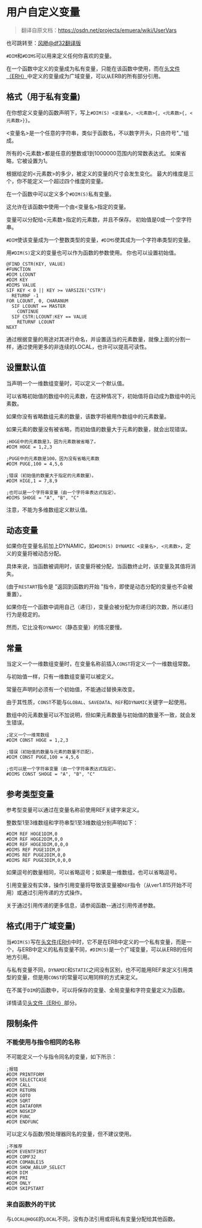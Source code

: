 # 用户自定义变量

> 翻译自原文档：https://osdn.net/projects/emuera/wiki/UserVars

也可跳转至：[风飏@df32翻译版](Custom_Variable-df32)

`#DIM`和`#DIMS`可以用来定义任何你喜欢的变量。

在一个函数中定义的变量成为私有变量，只能在该函数中使用，而在[头文件（ERH）]()中定义的变量成为广域变量，可以从ERB的所有部分引用。

## 格式（用于私有变量)

在你想定义变量的函数声明下，写上`#DIM(S) <变量名>, <元素数>{, <元素数>{, <元素数>}}`。

<变量名>是一个任意的字符串，类似于函数名，不以数字开头，只由符号"_"组成。

所有的<元素数>都是任意的整数或1到1000000范围内的常数表达式。 如果省略，它被设置为1。

根据给定的<元素数>的多少，被定义的变量的尺寸会发生变化。 最大的维度是三个，你不能定义一个超过四个维度的变量。

在一个函数中可以定义多个`#DIM(S)`私有变量。

这允许在该函数中使用一个由<变量名>指定的变量。

变量可以分配给<元素数>指定的元素数，并且不保存。 初始值是0或一个空字符串。

`#DIM`使该变量成为一个整数类型的变量，`#DIMS`使其成为一个字符串类型的变量。

用`#DIM(S)`定义的变量也可以作为函数的参数使用。 你也可以设置初始值。

```
@FIND_CSTR(KEY, VALUE)
#FUNCTION
#DIM LCOUNT
#DIM KEY
#DIMS VALUE
SIF KEY < 0 || KEY >= VARSIZE("CSTR")
  RETURNF -1
FOR LCOUNT, 0, CHARANUM
  SIF LCOUNT == MASTER
    CONTINUE
  SIF CSTR:LCOUNT:KEY == VALUE
    RETURNF LCOUNT
NEXT
```

通过根据变量的用途对其进行命名，并设置适当的元素数量，就像上面的分割一样，通过使用更多的非连续的LOCAL，也许可以提高可读性。

## 设置默认值

当声明一个一维数组变量时，可以定义一个默认值。

可以省略初始值的数组中的元素数，在这种情况下，初始值将自动成为数组中的元素数。

如果你没有省略数组元素的数量，该数字将被用作数组中的元素数量。

如果元素的数量没有被省略，而初始值的数量大于元素的数量，就会出现错误。

```
;HOGE中的元素数是3，因为元素数被省略了。
#DIM HOGE = 1,2,3

;PUGE中的元素数是100，因为没有省略元素数
#DIM PUGE,100 = 4,5,6

;错误（初始值的数量大于指定的元素数量）。
#DIM HIGE,1 = 7,8,9

;也可以是一个字符串变量（由一个字符串表达式指定）。
#DIMS SHOGE = "A", "B", "C"
```

注意，不能为多维数组定义默认值。

## 动态变量

如果你在变量名前加上DYNAMIC，如`#DIM(S) DYNAMIC <变量名>, <元素数>`，定义的变量将被动态分配。

具体来说，当函数被调用时，该变量将被分配，当函数终止时，该变量及其值将消失。

(由于`RESTART`指令是 "返回到函数的开始 "指令，即使是动态分配的变量也不会被重置）。

如果你在一个函数中调用自己（递归），变量会被分配为你递归的次数，所以递归行为是稳定的。

然而，它比没有`DYNAMIC`（静态变量）的情况要慢。

## 常量

当定义一个一维数组变量时，在变量名称前插入`CONST`将定义一个一维数组常数。

与初始值一样，只有一维数组变量可以被定义。

常量在声明时必须有一个初始值，不能通过替换来改变。

由于其性质，`CONST`不能与`GLOBAL`、`SAVEDATA`、`REF`和`DYNAMIC`关键字一起使用。

数组中的元素数量可以不加说明，但如果元素数量与初始值的数量不一致，就会发生错误。

```
;定义一个一维常数组
#DIM CONST HOGE = 1,2,3

;错误（初始值的数量与元素的数量不匹配）。
#DIM CONST PUGE,100 = 4,5,6

;也可以是一个字符串变量（由一个字符串表达式指定）。
#DIMS CONST SHOGE = "A", "B", "C"
```

## 参考类型变量

参考型变量可以通过在变量名称前使用REF关键字来定义。

整数型1至3维数组和字符串型1至3维数组分别声明如下：

```
#DIM REF HOGE1DIM,0
#DIM REF HOGE2DIM,0,0
#DIM REF HOGE3DIM,0,0,0
#DIMS REF PUGE1DIM,0
#DIMS REF PUGE2DIM,0,0
#DIMS REF PUGE3DIM,0,0,0
```

如果逗号的数量相同，可以省略逗号；如果是一维数组，也可以省略逗号。

引用变量没有实体，操作引用变量将导致该变量被`REF`指令（从ver1.815开始不可用）或通过引用传递的方式操作。

关于通过引用传递的更多信息，请参阅函数--通过引用传递参数。

## 格式(用于广域变量)

当`#DIM(S)`写在[头文件(ERH)]()中时，它不是在ERB中定义的一个私有变量，而是一个，与ERB中定义的私有变量不同，`#DIM(S)`是一个广域变量，可以从ERB的任何地方引用。

与私有变量不同，`DYNAMIC`和`STATIC`之间没有区别，也不可能用REF来定义引用类型的变量，但是用`CONST`的常量可以用同样的方式来定义。

在不属于`DIM`的函数中，可以将保存的变量、全局变量和字符变量定义为函数。

详情请见[头文件（ERH）]()部分。

## 限制条件

### 不能使用与指令相同的名称

不可能定义一个与指令同名的变量，如下所示：

```
;报错
#DIM PRINTFORM
#DIM SELECTCASE
#DIM CALL
#DIM RETURN
#DIM GOTO
#DIM SQRT
#DIM DATAFORM
#DIM NOSKIP
#DIM FUNC
#DIM ENDFUNC
```

可以定义与函数/预处理器同名的变量，但不建议使用。

```
;不推荐
#DIM EVENTFIRST
#DIM COMF32
#DIM COMABLE15
#DIM SHOW_ABLUP_SELECT
#DIM DIM
#DIM PRI
#DIM ONLY
#DIM SKIPSTART
```

### 来自函数外的干扰

与`LOCAL@HOGE`的`LOCAL`不同，没有办法引用或将私有变量分配给其他函数。

